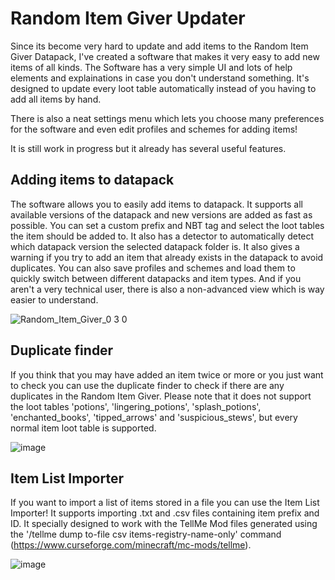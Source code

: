 # Random Item Giver Updater

Since its become very hard to update and add items to the Random Item Giver Datapack, I've created a software that makes it very easy to add new items of all kinds.
The Software has a very simple UI and lots of help elements and explainations in case you don't understand something. It's designed to update every loot table automatically instead of you having to add all items by hand.

There is also a neat settings menu which lets you choose many preferences for the software and even edit profiles and schemes for adding items!

It is still work in progress but it already has several useful features.

## Adding items to datapack
The software allows you to easily add items to datapack. It supports all available versions of the datapack and new versions are added as fast as possible.
You can set a custom prefix and NBT tag and select the loot tables the item should be added to. It also has a detector to automatically detect which datapack version the selected datapack folder is. It also gives a warning if you try to add an item that already exists in the datapack to avoid duplicates. You can also save profiles and schemes and load them to quickly switch between different datapacks and item types. And if you aren't a very technical user, there is also a non-advanced view which is way easier to understand.

![Random_Item_Giver_0 3 0](https://user-images.githubusercontent.com/74246933/179374169-b75b7030-027f-48be-ab08-83f472e3aad3.png)

## Duplicate finder
If you think that you may have added an item twice or more or you just want to check you can use the duplicate finder to check if there are any duplicates in the Random Item Giver. Please note that it does not support the loot tables 'potions', 'lingering_potions', 'splash_potions', 'enchanted_books', 'tipped_arrows' and 'suspicious_stews', but every normal item loot table is supported.

![image](https://user-images.githubusercontent.com/74246933/163675991-333ba960-f0b8-496f-898b-aa97ef6e94c6.png)

## Item List Importer
If you want to import a list of items stored in a file you can use the Item List Importer! It supports importing .txt and .csv files containing item prefix and ID. It specially designed to work with the TellMe Mod files generated using the '/tellme dump to-file csv items-registry-name-only' command (https://www.curseforge.com/minecraft/mc-mods/tellme).

![image](https://user-images.githubusercontent.com/74246933/168442653-143d7008-b5a0-4c33-8bd3-8740ac456aa0.png)
